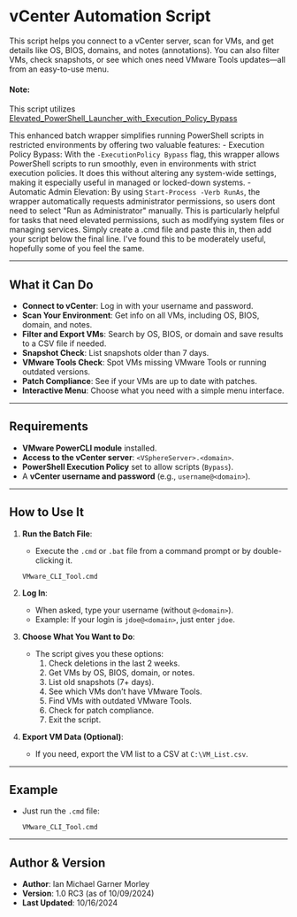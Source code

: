 # vCenter Automation Script

This script helps you connect to a vCenter server, scan for VMs, and get details like OS, BIOS, domains, and notes (annotations). You can also filter VMs, check snapshots, or see which ones need VMware Tools updates—all from an easy-to-use menu.
#### Note: 

This script utilizes [Elevated_PowerShell_Launcher_with_Execution_Policy_Bypass](https://gist.github.com/cerebralassault/10860fa69f7926fad8b1fa327ec7a650) 

This enhanced batch wrapper simplifies running PowerShell scripts in restricted environments by offering two valuable features: - ​Execution Policy Bypass: With the `-ExecutionPolicy Bypass` flag, this wrapper allows PowerShell scripts to run smoothly, even in environments with strict execution policies. It does this without altering any system-wide settings, making it especially useful in managed or locked-down systems. - Automatic Admin Elevation: By using `Start-Process -Verb RunAs`, the wrapper automatically requests administrator permissions, so users dont need to select "Run as Administrator" manually. This is particularly helpful for tasks that need elevated permissions, such as modifying system files or managing services.​ Simply create a .cmd file and paste this in, then add your script below the final line. I've found this to be moderately useful, hopefully some of you feel the same.


---

## What it Can Do
- **Connect to vCenter**: Log in with your username and password.
- **Scan Your Environment**: Get info on all VMs, including OS, BIOS, domain, and notes.
- **Filter and Export VMs**: Search by OS, BIOS, or domain and save results to a CSV file if needed.
- **Snapshot Check**: List snapshots older than 7 days.
- **VMware Tools Check**: Spot VMs missing VMware Tools or running outdated versions.
- **Patch Compliance**: See if your VMs are up to date with patches.
- **Interactive Menu**: Choose what you need with a simple menu interface.

---

## Requirements
- **VMware PowerCLI module** installed.
- **Access to the vCenter server**: `<VSphereServer>.<domain>`.
- **PowerShell Execution Policy** set to allow scripts (`Bypass`).
- A **vCenter username and password** (e.g., `username@<domain>`).

---

## How to Use It

1. **Run the Batch File**:
   - Execute the `.cmd` or `.bat` file from a command prompt or by double-clicking it.

   ```
   VMware_CLI_Tool.cmd
   ```

2. **Log In**:
   - When asked, type your username (without `@<domain>`).
   - Example: If your login is `jdoe@<domain>`, just enter `jdoe`.

3. **Choose What You Want to Do**:
   - The script gives you these options:
     1. Check deletions in the last 2 weeks.
     2. Get VMs by OS, BIOS, domain, or notes.
     3. List old snapshots (7+ days).
     4. See which VMs don’t have VMware Tools.
     5. Find VMs with outdated VMware Tools.
     6. Check for patch compliance.
     7. Exit the script.

4. **Export VM Data (Optional)**:
   - If you need, export the VM list to a CSV at `C:\VM_List.csv`.

---

## Example
- Just run the `.cmd` file:
   ```
   VMware_CLI_Tool.cmd
   ```

---

## Author & Version
- **Author**: Ian Michael Garner Morley  
- **Version**: 1.0 RC3 (as of 10/09/2024)  
- **Last Updated**: 10/16/2024


